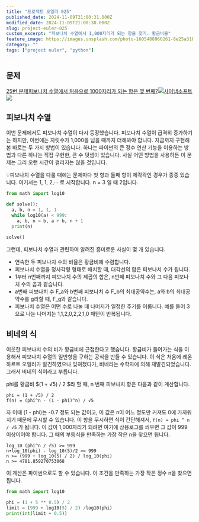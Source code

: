 ```yaml
---
title: "프로젝트 오일러 025"
published_date: 2024-11-09T21:00:31.000Z
modified_date: 2024-11-09T21:00:30.000Z
slug: project-euler-025
custom_excerpt: "피보나치 수열에서 1,000자리가 되는 항을 찾기. 황금비율"
feature_image: https://images.unsplash.com/photo-1605488966261-8e25a31b5a4b?crop=entropy&cs=tinysrgb&fit=max&fm=jpg&ixid=M3wxMTc3M3wwfDF8c2VhcmNofDh8fGdvbGRlbiUyMHJhdGlvfGVufDB8fHx8MTczMTA4MzI5Mnww&ixlib=rb-4.0.3&q=80&w=2000
category: ""
tags: ["project euler", "python"]
---
```


## 문제

[25번 문제피보나치 수열에서 처음으로 1000자리가 되는 항은 몇
번째?![](/images/favicon-4_1.ico)사이냅소프트![](/images/euler_portrait_1.png)](https://euler.synap.co.kr/problem=25)

## 피보나치 수열

이번 문제에서도 피보나치 수열이 다시 등장했습니다. 피보나치 수열이 급격히 증가하기는 하지만, 이번에는 자릿수가 1,000을 넘을 때까지 더해봐야 합니다. 지금까지 구현해본 바로는 두 가지 방법이 있습니다. 하나는 파이썬의 큰 정수 연산 기능을 이용하는 방법과 다른 하나는 직접 구현한, 큰 수 덧셈이 있습니다. 사실 어떤 방법을 사용하든 이 문제는 그리 오랜 시간이 걸리지는 않을 것입니다.

💡피보나치 수열을 다룰 때에는 문제마다 첫 항과 둘째 항이 제각각인 경우가 종종 있습니다. 여기서는 1, 1, 2,∙∙∙ 로 시작합니다. n = 3 일 때 2입니다.

```python
from math import log10

def solve():
  a, b, n = 1, 1, 1
  while log10(a) < 999:
    a, b, n = b, a + b, n + 1
  print(n)

solve()
```
그런데, 피보나치 수열과 관련하여 알려진 흥미로운 사실이 몇 개 있습니다.

  * 연속한 두 피보나치 수의 비율은 황금비에 수렴합니다. 
  * 피보나치 수열을 정사각형 형태로 배치할 때, 대각선의 합은 피보나치 수가 됩니다.
  * 1부터 n번째까지 피보나치 수의 제곱의 합은, n번째 피보나치 수와 그 다음 피보나치 수의 곱과 같습니다. 
  * a번째 피보나치 수 F_a와 b번째 피보나치 수 F_b의 최대공약수는, a와 b의 최대공약수를 g라할 때, F_g와 같습니다. 
  * 피보나치 수열은 어떤 수로 나눌 때 나머지가 일정한 주기를 이룹니다. 예를 들어 3으로 나눈 나머지는 1,1,2,0,2,2,1,0 패턴이 반복됩니다. 

## 비네의 식

이웃한 피보나치 수의 비가 황금비에 근접한다고 했습니다. 황금비가 들어가는 식을 이용해서 피보나치 수열의 일반항을 구하는 공식을 만들 수 있습니다. 이 식은 처음에 레온하르트 오일러가 발견하였으나 잊혀졌다가, 비네라는 수학자에 의해 재발견되었습니다. 그래서 비네의 식이라고
부릅니다.

phi를 황금비 $(1 + √5) / 2 $라 할 때, n 번째 피보나치 항은 다음과 같이 계산합니다.

```
phi = (1 + √5) / 2
f(n) = (phi^n - (1 - phi)^n) / √5

```

자 이때 (1 - phi)는 -0.7 정도 되는 값이고, 이 값은 n이 어느 정도만 커져도 0에 가까워지기 때문에 무시할 수 있습니다. 이 항을 무시하면 식이 간단해져서, `f(n) = phi ^ n / √5` 가 됩니다. 이 값이 1,000자리가 되려면 여기에 상용로그를 씌우면 그 값이 999 이상이어야 합니다. 그 때의 부등식을 만족하는 가장 작은 n을 찾으면 됩니다.

```
log_10 (phi^n / √5) >= 999
n∙log_10(phi) - log_10(5)/2 >= 999
n >= (999 + log_10(5) / 2) / log_10(phi)
n >= 4781.859270753068

```

이 계산은 파이썬으로도 할 수 있습니다. 이 조건을 만족하는 가장 작은 정수 n을 찾으면 됩니다.

```python
from math import log10

phi = (1 + 5 ** 0.5) / 2
limit = (999 + log10(5) / 2) /log10(phi)
print(int(limit + 0.5))
```